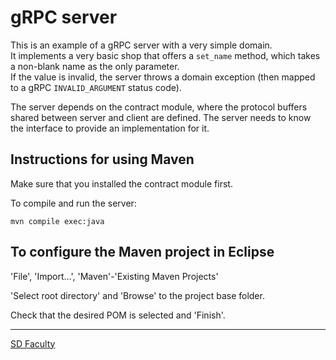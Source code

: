 # gRPC server

This is an example of a gRPC server with a very simple domain.  
It implements a very basic shop that offers a `set_name` method, which takes a non-blank name as the only parameter.  
If the value is invalid, the server throws a domain exception (then mapped to a gRPC `INVALID_ARGUMENT` status code).

The server depends on the contract module, where the protocol buffers shared between server and client are defined.
The server needs to know the interface to provide an implementation for it.


## Instructions for using Maven

Make sure that you installed the contract module first.

To compile and run the server:

```
mvn compile exec:java
```


## To configure the Maven project in Eclipse

'File', 'Import...', 'Maven'-'Existing Maven Projects'

'Select root directory' and 'Browse' to the project base folder.

Check that the desired POM is selected and 'Finish'.


----

[SD Faculty](mailto:leic-sod@disciplinas.tecnico.ulisboa.pt)
